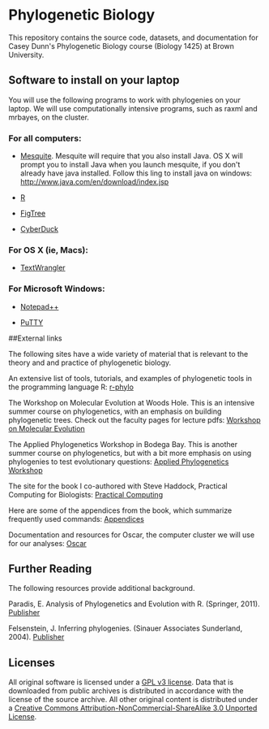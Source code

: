 # Phylogenetic Biology

This repository contains the source code, datasets, and documentation for 
Casey Dunn's Phylogenetic Biology course (Biology 1425) at Brown University.


## Software to install on your laptop

You will use the following programs to work with phylogenies on your laptop. We will use computationally intensive programs, such as raxml and mrbayes, on the cluster.

### For all computers:

- [Mesquite](http://mesquiteproject.org/mesquite/mesquite.html). Mesquite will require that you also install Java. OS X will prompt you to install Java when you launch mesquite, if you don't already have java installed. Follow this ling to install java on windows: http://www.java.com/en/download/index.jsp

- [R](http://www.r-project.org)

- [FigTree](http://tree.bio.ed.ac.uk/software/figtree/)

- [CyberDuck](http://cyberduck.ch)

 

### For OS X (ie, Macs):

- [TextWrangler](http://www.barebones.com/products/textwrangler/)

 

### For Microsoft Windows:

- [Notepad++](http://notepad-plus-plus.org)

- [PuTTY](http://www.chiark.greenend.org.uk/~sgtatham/putty/download.html)


##External links

The following sites have a wide variety of material that is relevant to the 
theory and and practice of phylogenetic biology.

An extensive list of tools, tutorials, and examples of phylogenetic tools in 
the programming language R:
[r-phylo](http://www.r-phylo.org/wiki/Main_Page)

The Workshop on Molecular Evolution at Woods Hole. This is an intensive summer 
course on phylogenetics, with an emphasis on building phylogenetic trees. Check 
out the faculty pages for lecture pdfs:
[Workshop on Molecular Evolution](https://molevol.mbl.edu/wiki/index.php/Main_Page)

The Applied Phylogenetics Workshop in Bodega Bay. This is another summer course 
on phylogenetics, but with a bit more emphasis on using phylogenies to test 
evolutionary questions:
[Applied Phylogenetics Workshop](http://bodegaphylo.wikispot.org)

The site for the book I co-authored with Steve Haddock, Practical Computing for 
Biologists:
[Practical Computing](http://practicalcomputing.org)

Here are some of the appendices from the book, which summarize frequently used 
commands:
[Appendices](http://practicalcomputing.org/files/PCfB_Appendices.pdf)

Documentation and resources for Oscar, the computer cluster we will use for our 
analyses:
[Oscar](http://www.brown.edu/Departments/CCV/doc)


## Further Reading

The following resources provide additional background.

Paradis, E. Analysis of Phylogenetics and Evolution with R. (Springer, 2011).
[Publisher](http://www.springer.com/life+sciences/evolutionary+%26+developmental+biology/book/978-0-387-32914-7)

Felsenstein, J. Inferring phylogenies. (Sinauer Associates Sunderland, 2004).
[Publisher](http://www.sinauer.com/detail.php?id=1775)

## Licenses

All original software is licensed under a 
[GPL v3 license](http://www.gnu.org/licenses/gpl-3.0.html). 
Data that is downloaded from public archives is distributed in accordance with 
the license of the source archive. All other original content is distributed 
under a [Creative Commons Attribution-NonCommercial-ShareAlike 3.0 Unported 
License](http://creativecommons.org/licenses/by-nc-sa/3.0/deed.en_US).

